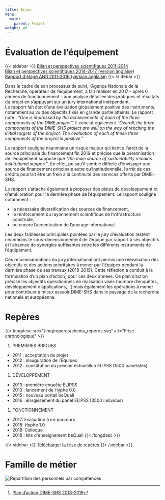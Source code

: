 ```yaml
---
title: Bilan
menu:
  main:
    parent: Projet
weight: 40
---
```

# Évaluation de l’équipement

{{< sidebar >}}
[Bilan et perspectives scientifiques 2011-2014](/docs/DIME-SHS-BilanPerspectives2014.pdf)<br>
[Bilan et perspectives scientifiques 2014-2017 (version anglaise)](/docs/AssesmentOutlookDIME2014-2017.pdf)<br>
[Rapport d'étape ANR 2011-2016 (version anglaise)](/docs/DIME-SHS-ScientificReport2016.pdf)
{{< /sidebar >}}

Dans le cadre de son processus de suivi, l’Agence Nationale de la Recherche, opérateur de l’équipement, a fait réaliser en 2017 - après 6 années de fonctionnement - une analyse détaillée des pratiques et résultats du projet en s’appuyant sur un jury international indépendant.<br>
Le rapport fait état d’une évaluation globalement positive des instruments, notamment au vu des objectifs fixés en grande partie atteints. Le rapport note : _“One is impressed by the achievements of each of the three components of the DIME project”_. Il conclut également _“Overall, the three components of the DIME-SHS project are well on the way of reaching the initial targets of the project. The evaluation of each of these three components of the project is positive.”_

Le rapport souligne néanmoins un risque majeur qui tient à l’arrêt de la source principale du financement fin 2019 et précise que la pérennisation de l’équipement suppose que _“the main source of sustainability remains institutional support”_. En effet, puisqu’il semble difficile d’envisager une source de financement principale autre qu’institutionnelle, l’arrêt de ces crédits pourrait être un frein à la continuité des services offerts par DIME-SHS.

Le rapport s’attache également à proposer des pistes de développement et d’amélioration pour la dernière phase de l’équipement. Le rapport souligne notamment :

- la nécessaire diversification des sources de financement,
- le renforcement du rayonnement scientifique de l’infrastructure construite,
- ou encore l’accentuation de l’ancrage international.

Les deux faiblesses principales pointées par le jury d’évaluation restent néanmoins le sous-dimensionnement de l’équipe par rapport à ses objectifs et l’absence de synergies suffisantes entre les différents instruments de l’équipement.

Ces recommandations du jury international ont permis une réévaluation des objectifs et des actions prioritaires à mener par l’Equipex pendant la dernière phase de ses travaux (2018-2019). Cette réflexion a conduit à la formulation d’un plan d’action[^1] pour ces deux années. Ce plan d’action précise les objectifs opérationnels de réalisation visés (nombre d’enquêtes, développement d’applications,...) mais également les opérations à mener pour contribuer à mieux asseoir DIME-SHS dans le paysage de la recherche nationale et européenne.

[^1]: [Plan d’action DIME-SHS 2018-2019](/docs/CDSP2018-EquipEx-PlanAction-final.pdf)

# Repères
{{< longdesc src="/img/reperes/shema_reperes.svg" alt="Frise chronologique" >}}
1. PREMIÈRES BRIQUES
  - 2011 : acceptation du projet
  - 2012 : inauguration de l’Equipex
  - 2012 : constitution du premier échantillon ELIPSS (1500 panelistes)
1. DÉVELOPPEMENT
  - 2013 : première enquête ELIPSS
  - 2013 : lancement de Hyphe 0.0
  - 2015 : nouveau portail beQuali
  - 2016 : élargissement du panel ELIPSS (3500 individus)
1. FONCTIONNEMENT
  - 2017: Evaluation à mi-parcours
  - 2018: Hyphe 1.0
  - 2018: Colloque
  - 2018 : kits d'enseignement beQuali
{{< /longdesc >}}

{{< sidebar >}}
<a href="/img/reperes/shema_reperes.svg" target="_blank">Télécharger la frise de repères</a>
{{< /sidebar >}}

# Famille de métier
![Repartition des personnels par compétences](/img/reperes/schema_bilan.svg)
